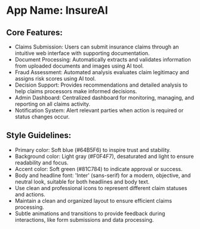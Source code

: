 # **App Name**: InsureAI

## Core Features:

- Claims Submission: Users can submit insurance claims through an intuitive web interface with supporting documentation.
- Document Processing: Automatically extracts and validates information from uploaded documents and images using AI tool.
- Fraud Assessment: Automated analysis evaluates claim legitimacy and assigns risk scores using AI tool.
- Decision Support: Provides recommendations and detailed analysis to help claims processors make informed decisions.
- Admin Dashboard: Centralized dashboard for monitoring, managing, and reporting on all claims activity.
- Notification System: Alert relevant parties when action is required or status changes occur.

## Style Guidelines:

- Primary color: Soft blue (#64B5F6) to inspire trust and stability.
- Background color: Light gray (#F0F4F7), desaturated and light to ensure readability and focus.
- Accent color: Soft green (#81C784) to indicate approval or success.
- Body and headline font: 'Inter' (sans-serif) for a modern, objective, and neutral look, suitable for both headlines and body text.
- Use clean and professional icons to represent different claim statuses and actions.
- Maintain a clean and organized layout to ensure efficient claims processing.
- Subtle animations and transitions to provide feedback during interactions, like form submissions and data processing.